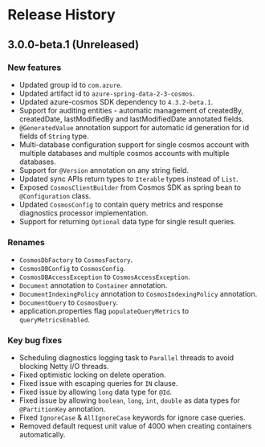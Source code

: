 # Release History

## 3.0.0-beta.1 (Unreleased)
### New features
* Updated group id to `com.azure`.
* Updated artifact id to `azure-spring-data-2-3-cosmos`.
* Updated azure-cosmos SDK dependency to `4.3.2-beta.1`.
* Support for auditing entities - automatic management of createdBy, createdDate, lastModifiedBy and lastModifiedDate annotated fields.
* `@GeneratedValue` annotation support for automatic id generation for id fields of `String` type.
* Multi-database configuration support for single cosmos account with multiple databases and multiple cosmos accounts with multiple databases.
* Support for `@Version` annotation on any string field.
* Updated sync APIs return types to `Iterable` types instead of `List`.
* Exposed `CosmosClientBuilder` from Cosmos SDK as spring bean to `@Configuration` class.
* Updated `CosmosConfig` to contain query metrics and response diagnostics processor implementation.
* Support for returning `Optional` data type for single result queries.
### Renames
* `CosmosDbFactory` to `CosmosFactory`.
* `CosmosDBConfig` to `CosmosConfig`.
* `CosmosDBAccessException` to `CosmosAccessException`.
* `Document` annotation to `Container` annotation.
* `DocumentIndexingPolicy` annotation to `CosmosIndexingPolicy` annotation.
* `DocumentQuery` to `CosmosQuery`.
* application.properties flag `populateQueryMetrics` to `queryMetricsEnabled`.
### Key bug fixes
* Scheduling diagnostics logging task to `Parallel` threads to avoid blocking Netty I/O threads.
* Fixed optimistic locking on delete operation.
* Fixed issue with escaping queries for `IN` clause.
* Fixed issue by allowing `long` data type for `@Id`.
* Fixed issue by allowing `boolean`, `long`, `int`, `double` as data types for `@PartitionKey` annotation.
* Fixed `IgnoreCase` & `AllIgnoreCase` keywords for ignore case queries.
* Removed default request unit value of 4000 when creating containers automatically.
